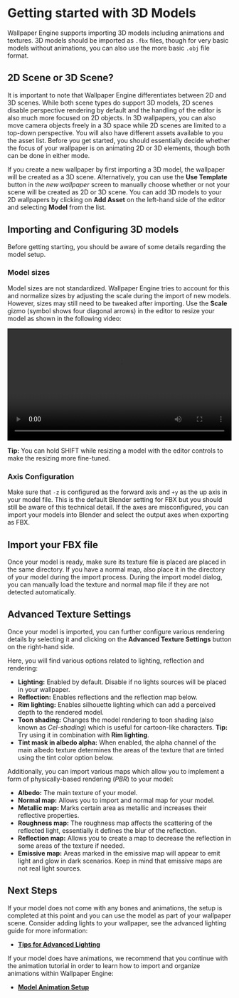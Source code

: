 # Getting started with 3D Models

Wallpaper Engine supports importing 3D models including animations and textures. 3D models should be imported as `.fbx` files, though for very basic models without animations, you can also use the more basic `.obj` file format.

## 2D Scene or 3D Scene?

It is important to note that Wallpaper Engine differentiates between 2D and 3D scenes. While both scene types do support 3D models, 2D scenes disable perspective rendering by default and the handling of the editor is also much more focused on 2D objects. In 3D wallpapers, you can also move camera objects freely in a 3D space while 2D scenes are limited to a top-down perspective. You will also have different assets available to you the asset list. Before you get started, you should essentially decide whether the focus of your wallpaper is on animating 2D or 3D elements, though both can be done in either mode.

If you create a new wallpaper by first importing a 3D model, the wallpaper will be created as a 3D scene. Alternatively, you can use the **Use Template** button in the *new wallpaper* screen to manually choose whether or not your scene will be created as 2D or 3D scene. You can add 3D models to your 2D wallpapers by clicking on **Add Asset** on the left-hand side of the editor and selecting **Model** from the list.

## Importing and Configuring 3D models

Before getting starting, you should be aware of some details regarding the model setup.

### Model sizes

Model sizes are not standardized. Wallpaper Engine tries to account for this and normalize sizes by adjusting the scale during the import of new models. However, sizes may still need to be tweaked after importing. Use the **Scale** gizmo (symbol shows four diagonal arrows) in the editor to resize your model as shown in the following video:

<video width="100%" controls>
  <source src="/videos/model_resize.mp4" type="video/mp4">
  Your browser does not support the video tag.
</video>

**Tip:** You can hold SHIFT while resizing a model with the editor controls to make the resizing more fine-tuned.

### Axis Configuration

Make sure that `-z` is configured as the forward axis and `+y` as the up axis in your model file. This is the default Blender setting for FBX but you should still be aware of this technical detail. If the axes are misconfigured, you can import your models into Blender and select the output axes when exporting as FBX.

## Import your FBX file

Once your model is ready, make sure its texture file is placed are placed in the same directory. If you have a normal map, also place it in the directory of your model during the import process. During the import model dialog, you can manually load the texture and normal map file if they are not detected automatically.

## Advanced Texture Settings

Once your model is imported, you can further configure various rendering details by selecting it and clicking on the **Advanced Texture Settings** button on the right-hand side.

Here, you will find various options related to lighting, reflection and rendering:

* **Lighting:** Enabled by default. Disable if no lights sources will be placed in your wallpaper.
* **Reflection:** Enables reflections and the reflection map below.
* **Rim lighting:** Enables silhouette lighting which can add a perceived depth to the rendered model.
* **Toon shading:** Changes the model rendering to toon shading (also known as *Cel-shading*) which is useful for cartoon-like characters. **Tip:** Try using it in combination with **Rim lighting**. 
* **Tint mask in albedo alpha:** When enabled, the alpha channel of the main albedo texture determines the areas of the texture that are tinted using the tint color option below.

Additionally, you can import various maps which allow you to implement a form of physically-based rendering (*PBR*) to your model:

* **Albedo:** The main texture of your model.
* **Normal map:** Allows you to import and normal map for your model.
* **Metallic map:** Marks certain area as metallic and increases their reflective properties.
* **Roughness map:** The roughness map affects the scattering of the reflected light, essentially it defines the blur of the reflection.
* **Reflection map:** Allows you to create a map to decrease the reflection in some areas of the texture if needed.
* **Emissive map:** Areas marked in the emissive map will appear to emit light and glow in dark scenarios. Keep in mind that emissive maps are not real light sources.

## Next Steps

If your model does not come with any bones and animations, the setup is completed at this point and you can use the model as part of your wallpaper scene. Consider adding lights to your wallpaper, see the advanced lighting guide for more information:

* [**Tips for Advanced Lighting**](/en/scene/lighting/lights.html)

If your model does have animations, we recommend that you continue with the animation tutorial in order to learn how to import and organize animations within Wallpaper Engine:

* [**Model Animation Setup**](/en/scene/models/animation.html)